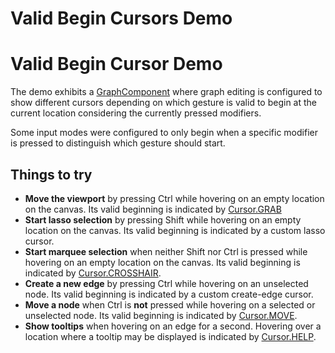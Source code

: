 <!--
 //////////////////////////////////////////////////////////////////////////////
 // @license
 // This file is part of yFiles for HTML 2.6.0.4.
 // Use is subject to license terms.
 //
 // Copyright (c) 2000-2024 by yWorks GmbH, Vor dem Kreuzberg 28,
 // 72070 Tuebingen, Germany. All rights reserved.
 //
 //////////////////////////////////////////////////////////////////////////////
-->
# Valid Begin Cursors Demo

# Valid Begin Cursor Demo

The demo exhibits a [GraphComponent](https://docs.yworks.com/yfileshtml/#/api/GraphComponent) where graph editing is configured to show different cursors depending on which gesture is valid to begin at the current location considering the currently pressed modifiers.

Some input modes were configured to only begin when a specific modifier is pressed to distinguish which gesture should start.

## Things to try

- **Move the viewport** by pressing Ctrl while hovering on an empty location on the canvas. Its valid beginning is indicated by [Cursor.GRAB](https://docs.yworks.com/yfileshtml/#/api/Cursor#GRAB)
- **Start lasso selection** by pressing Shift while hovering on an empty location on the canvas. Its valid beginning is indicated by a custom lasso cursor.
- **Start marquee selection** when neither Shift nor Ctrl is pressed while hovering on an empty location on the canvas. Its valid beginning is indicated by [Cursor.CROSSHAIR](https://docs.yworks.com/yfileshtml/#/api/Cursor#CROSSHAIR).
- **Create a new edge** by pressing Ctrl while hovering on an unselected node. Its valid beginning is indicated by a custom create-edge cursor.
- **Move a node** when Ctrl is **not** pressed while hovering on a selected or unselected node. Its valid beginning is indicated by [Cursor.MOVE](https://docs.yworks.com/yfileshtml/#/api/Cursor#MOVE).
- **Show tooltips** when hovering on an edge for a second. Hovering over a location where a tooltip may be displayed is indicated by [Cursor.HELP](https://docs.yworks.com/yfileshtml/#/api/Cursor#HELP).
